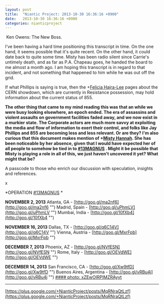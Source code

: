 ```yaml
---
layout: post
title:  "Niantic Project: 2013-10-30 16:36:16 +0900"
date:   2013-10-30 16:36:16 +0900
categories: nianticproject
---
```

 Ken Owens: The New Boss.

I've been having a hard time positioning this transcript in time. On the one hand, it seems possible that it's quite recent. On the other hand, it could date back to quite some time. Misty has been radio silent since Carrie's untimely death, and as far as P.A. Chapeau goes, he handed the board to me almost a month ago. I am hoping this transcript is in regard to that incident, and not something that happened to him while he was out off the grid.

If what Phillips is saying is true, then the +[Felicia Hajra-Lee](https://plus.google.com/118344555717370644832 "") pages about the CERN showdown, which are currently in Resistance possession, may hold information about the current status of 855.

**The other thing that came to my mind reading this was that an while we were busy looking elsewhere, an epoch ended. The era of assassins and violent assaults on government facilities faded away, and we now exist in a murkier state. The Corporate actors are much more savvy at exploiting the media and flow of information to exert their control, and folks like Jay Phillips and 855 are becoming less and less relevant. Or are they? I'm also curious that this document makes mention of ****+[Misty Hannah](https://plus.google.com/104253779462149704457 "")****. She has been noticeable by her absence, given that I would have expected her of all people to somehow be tied in to  ****[#13MAGNUS](https://plus.google.com/s/%2313MAGNUS "")**** . Might it be possible that Misty is playing a role in all of this, we just haven't uncovered it yet? What might that be?**

A passcode to those who enrich our discussion with speculation, insights and references.

x

*OPERATION  [#13MAGNUS](https://plus.google.com/s/%2313MAGNUS "") *

**NOVEMBER 2, 2013**
Atlanta, GA - [http://goo.gl/ma2nf6](http://goo.gl/ma2nf6 "")
Madrid, Spain - [http://goo.gl/uPhmLV](http://goo.gl/uPhmLV "")
Mumbai, India - [http://goo.gl/10fXb4](http://goo.gl/10fXb4 "")

**NOVEMBER 16, 2013**
Dallas, TX - [http://goo.gl/q6C14V](http://goo.gl/q6C14V "")
Vienna, Austria - [http://goo.gl/MxrFpb](http://goo.gl/MxrFpb "")

**DECEMBER 7, 2013**
Phoenix, AZ - [http://goo.gl/NVfESN](http://goo.gl/NVfESN "")
Rome, Italy - [http://goo.gl/OEVdWE](http://goo.gl/OEVdWE "")

**DECEMBER 14, 2013**
San Francisco, CA - [http://goo.gl/Xw9tfD](http://goo.gl/Xw9tfD "")
Buenos Aires, Argentina - [http://goo.gl/vRBu4j](http://goo.gl/vRBu4j "")
[#### photo: xZEwOIRPIMZRAyyt](https://lh6.googleusercontent.com/-jIo5GhY6YZA/UnC1ssond3I/AAAAAAAAbWo/AZApq_gFmbc/w1200-h1553/NewBoss.png "")
- - -
[https://plus.google.com/+NianticProject/posts/MqRNraQtLzf](https://plus.google.com/+NianticProject/posts/MqRNraQtLzf)

